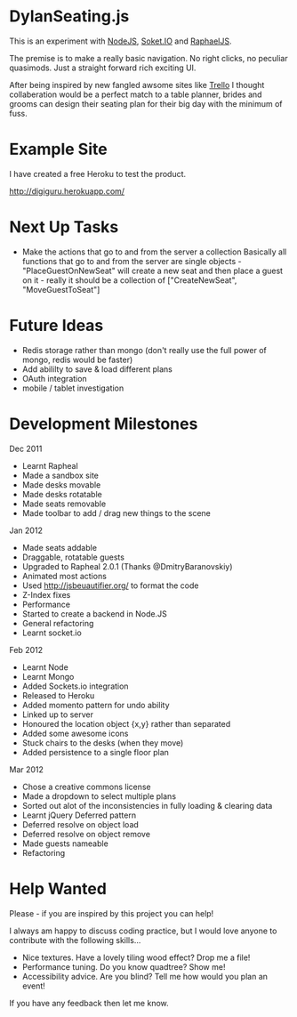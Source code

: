 DylanSeating.js
===============

This is an experiment with [NodeJS](http://nodejs.org/), [Soket.IO](http://socket.io/) and [RaphaelJS](http://raphaeljs.com/).

The premise is to make a really basic navigation. No right clicks, no peculiar quasimods. Just a straight forward rich exciting UI.

After being inspired by new fangled awsome sites like [Trello](http://trello.com) I thought collaberation would be a perfect match to a table planner, brides and grooms can design their seating plan for their big day with the minimum of fuss.

Example Site
============

I have created a free Heroku to test the product. 

http://digiguru.herokuapp.com/

Next Up Tasks
=============

 * Make the actions that go to and from the server a collection
   Basically all functions that go to and from the server are
   single objects - "PlaceGuestOnNewSeat" will create a new
   seat and then place a guest on it - really it should be a
   collection of ["CreateNewSeat", "MoveGuestToSeat"]

Future Ideas
============

 * Redis storage rather than mongo (don't really use the full power of mongo, redis would be faster)
 * Add abililty to save & load different plans
 * OAuth integration
 * mobile / tablet investigation
 
Development Milestones
======================


Dec 2011

 * Learnt Rapheal
 * Made a sandbox site
 * Made desks movable
 * Made desks rotatable
 * Made seats removable
 * Made toolbar to add / drag new things to the scene

Jan 2012

 * Made seats addable
 * Draggable, rotatable guests
 * Upgraded to Rapheal 2.0.1 (Thanks @DmitryBaranovskiy)
 * Animated most actions
 * Used http://jsbeuautifier.org/ to format the code
 * Z-Index fixes
 * Performance
 * Started to create a backend in Node.JS
 * General refactoring
 * Learnt socket.io

Feb 2012

 * Learnt Node
 * Learnt Mongo
 * Added Sockets.io integration
 * Released to Heroku
 * Added momento pattern for undo ability
 * Linked up to server
 * Honoured the location object {x,y} rather than separated
 * Added some awesome icons
 * Stuck chairs to the desks (when they move)
 * Added persistence to a single floor plan

Mar 2012

 * Chose a creative commons license
 * Made a dropdown to select multiple plans
 * Sorted out alot of the inconsistencies in fully loading & clearing data
 * Learnt jQuery Deferred pattern
 * Deferred resolve on object load
 * Deferred resolve on object remove
 * Made guests nameable
 * Refactoring

Help Wanted
===========

Please - if you are inspired by this project you can help!

I always am happy to discuss coding practice, but I would love anyone to contribute with the following skills...

 * Nice textures. Have a lovely tiling wood effect? Drop me a file!
 * Performance tuning. Do you know quadtree? Show me!
 * Accessibility advice. Are you blind? Tell me how would you plan an event!

If you have any feedback then let me know.

